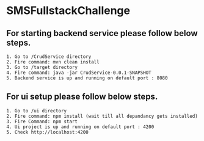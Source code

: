 # SMSFullstackChallenge

  ## For starting backend service please follow below steps.
    1. Go to /CrudService directory
    2. Fire command: mvn clean install
    3. Go to /target directory
    4. Fire command: java -jar CrudService-0.0.1-SNAPSHOT
    5. Backend service is up and running on default port : 8080 
  
  ## For ui setup please follow below steps.
    1. Go to /ui directory
    2. Fire command: npm install (wait till all depandancy gets installed)
    3. Fire Command: npm start
    4. Ui project is up and running on default port : 4200
    5. Check http://localhost:4200 
    
    
    
    
